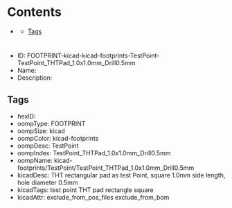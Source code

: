 



Contents
========

* [](#)
	* [Tags](#tags)

# 

- ID: FOOTPRINT-kicad-kicad-footprints-TestPoint-TestPoint_THTPad_1.0x1.0mm_Drill0.5mm
- Name: 
- Description: 

## Tags

- hexID: 
- oompType: FOOTPRINT
- oompSize: kicad
- oompColor: kicad-footprints
- oompDesc: TestPoint
- oompIndex: TestPoint_THTPad_1.0x1.0mm_Drill0.5mm
- oompName: kicad-footprints/TestPoint/TestPoint_THTPad_1.0x1.0mm_Drill0.5mm
- kicadDesc: THT rectangular pad as test Point, square 1.0mm side length, hole diameter 0.5mm
- kicadTags: test point THT pad rectangle square
- kicadAttr: exclude_from_pos_files exclude_from_bom
